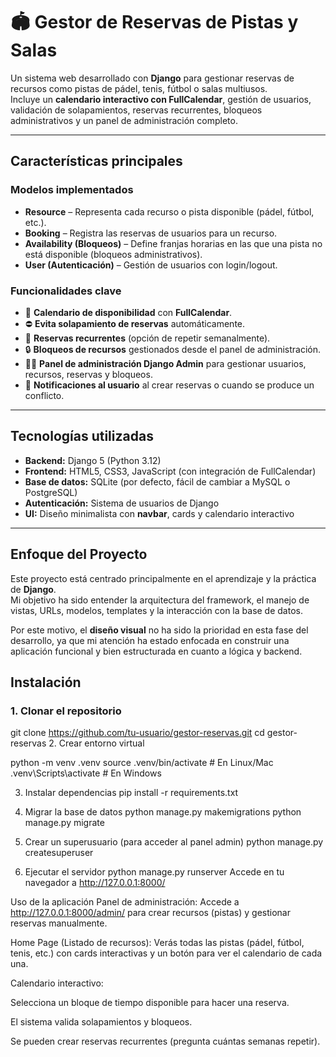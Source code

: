 # 🏟️ Gestor de Reservas de Pistas y Salas

Un sistema web desarrollado con **Django** para gestionar reservas de recursos como pistas de pádel, tenis, fútbol o salas multiusos.  
Incluye un **calendario interactivo con FullCalendar**, gestión de usuarios, validación de solapamientos, reservas recurrentes, bloqueos administrativos y un panel de administración completo.

---

## **Características principales**

### **Modelos implementados**
- **Resource** – Representa cada recurso o pista disponible (pádel, fútbol, etc.).
- **Booking** – Registra las reservas de usuarios para un recurso.
- **Availability (Bloqueos)** – Define franjas horarias en las que una pista no está disponible (bloqueos administrativos).
- **User (Autenticación)** – Gestión de usuarios con login/logout.

### **Funcionalidades clave**
- 📅 **Calendario de disponibilidad** con **FullCalendar**.
- ⛔ **Evita solapamiento de reservas** automáticamente.
- 🔁 **Reservas recurrentes** (opción de repetir semanalmente).
- 🔒 **Bloqueos de recursos** gestionados desde el panel de administración.
- 👨💼 **Panel de administración Django Admin** para gestionar usuarios, recursos, reservas y bloqueos.
- 🔔 **Notificaciones al usuario** al crear reservas o cuando se produce un conflicto.

---

## **Tecnologías utilizadas**

- **Backend:** Django 5 (Python 3.12)
- **Frontend:** HTML5, CSS3, JavaScript (con integración de FullCalendar)
- **Base de datos:** SQLite (por defecto, fácil de cambiar a MySQL o PostgreSQL)
- **Autenticación:** Sistema de usuarios de Django
- **UI:** Diseño minimalista con **navbar**, cards y calendario interactivo

---

## Enfoque del Proyecto

Este proyecto está centrado principalmente en el aprendizaje y la práctica de **Django**.  
Mi objetivo ha sido entender la arquitectura del framework, el manejo de vistas, URLs, modelos, templates y la interacción con la base de datos.  

Por este motivo, el **diseño visual** no ha sido la prioridad en esta fase del desarrollo, ya que mi atención ha estado enfocada en construir una aplicación funcional y bien estructurada en cuanto a lógica y backend.



## **Instalación**

### **1. Clonar el repositorio**

git clone https://github.com/tu-usuario/gestor-reservas.git
cd gestor-reservas
2. Crear entorno virtual

python -m venv .venv
source .venv/bin/activate  # En Linux/Mac
.venv\Scripts\activate     # En Windows

3. Instalar dependencias
pip install -r requirements.txt

4. Migrar la base de datos
python manage.py makemigrations
python manage.py migrate

6. Crear un superusuario (para acceder al panel admin)
python manage.py createsuperuser

8. Ejecutar el servidor
python manage.py runserver
Accede en tu navegador a http://127.0.0.1:8000/

Uso de la aplicación
Panel de administración:
Accede a http://127.0.0.1:8000/admin/ para crear recursos (pistas) y gestionar reservas manualmente.

Home Page (Listado de recursos):
Verás todas las pistas (pádel, fútbol, tenis, etc.) con cards interactivas y un botón para ver el calendario de cada una.

Calendario interactivo:

Selecciona un bloque de tiempo disponible para hacer una reserva.

El sistema valida solapamientos y bloqueos.

Se pueden crear reservas recurrentes (pregunta cuántas semanas repetir).
